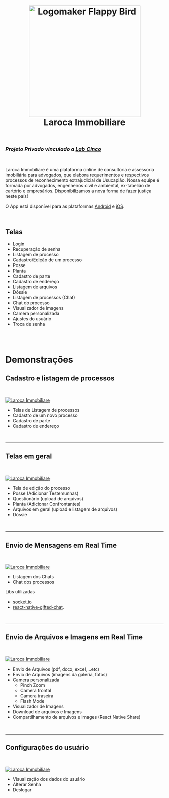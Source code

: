 <h1 align="center">
  <div>
    <img src="./assets/laroca-logomaker.png" alt="Logomaker Flappy Bird"  width="355" height="355">
  </div>
  <strong>
    Laroca Immobiliare
  </strong>
<br>
<br>

</h1>

### *Projeto Privado vinculado a [Lab Cinco](https://labcinco.com/)*

<br>

<p>
Laroca Immobiliare é uma plataforma online de consultoria e assessoria imobiliária para advogados, que elabora requerimentos e respectivos processos de reconhecimento extrajudicial de Usucapião. Nossa equipe é formada por advogados, engenheiros civil e ambiental, ex-tabelião de cartório e empresários. Disponibilizamos a nova forma de fazer justiça neste país!

O App está disponível para as plataformas [Android](https://play.google.com/store/apps/details?id=br.com.labcinco.larocaimmobiliare) e [iOS](https://apps.apple.com/br/app/laroca-immobiliare/id1564787117).
</p>

<br>

## Telas

- Login
- Recuperação de senha
- Listagem de processo
- Cadastro/Edição de um processo
- Posse
- Planta
- Cadastro de parte
- Cadastro de endereço
- Listagem de arquivos
- Dôssie
- Listagem de processos (Chat)
- Chat do processo
- Visualizador de imagens
- Camera personalizada
- Ajustes do usuário
- Troca de senha

<br>
<br>

# Demonstrações

<!-- > Link:  <https://vimeo.com/575569388> -->
## Cadastro e listagem de processos

<br>

[![Laroca Immobiliare](assets/laroca-thumb-01.png)](https://vimeo.com/575569388)

- Telas de Listagem de processos
- Cadastro de um novo processo
- Cadastro de parte
- Cadastro de endereço

<br>

___

## Telas em geral

<br>

[![Laroca Immobiliare](assets/laroca-thumb-02.png)](https://vimeo.com/575572117)

- Tela de edição do processo
- Posse (Adicionar Testemunhas)
- Questionário (upload de arquivos)
- Planta (Adicionar Confrontantes)
- Arquivos em geral (upload e listagem de arquivos)
- Dôssie

<br>

___

## Envio de Mensagens em Real Time

<br>

[![Laroca Immobiliare](assets/laroca-thumb-03.png)](https://vimeo.com/575943069)

- Listagem dos Chats
- Chat dos processos

Libs utilizadas

- [socket.io](https://socket.io/)
- [react-native-gifted-chat](https://github.com/FaridSafi/react-native-gifted-chat).

<br>

___

## Envio de Arquivos e Imagens em Real Time

<br>

[![Laroca Immobiliare](assets/laroca-thumb-04.png)](https://vimeo.com/575952361)

- Envio de Arquivos (pdf, docx, excel,...etc)
- Envio de Arquivos (imagens da galeria, fotos)
- Camera personalizada
  - Pinch Zoom
  - Camera frontal
  - Camera traseira
  - Flash Mode
- Visualizador de Imagens
- Download de arquivos e Imagens
- Compartilhamento de arquivos e images (React Native Share)

<br>

___

## Configurações do usuário

<br>

[![Laroca Immobiliare](assets/laroca-thumb-05.png)](https://vimeo.com/575952361)

- Visualização dos dados do usuário
- Alterar Senha
- Deslogar

<br>
